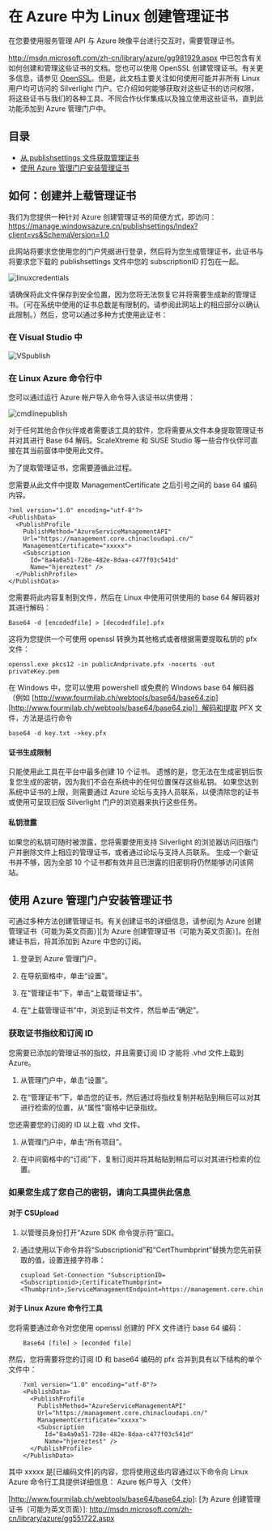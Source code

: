 <properties linkid="manage-linux-common-tasks-manage-certs" urlDisplayName="Manage certificates" pageTitle="在 Azure 中为 Linux 虚拟机管理证书" metaKeywords="Azure management certs, uploading management certs, Azure Service Management API" description="了解如何在 Azure 中为 Linux 创建和上载管理证书。如果您使用服务管理 API，则证书是必需的。" metaCanonical="" services="virtual-machines" documentationCenter="" title="在 Azure 中为 Linux 创建管理证书" authors="kathydav" solutions="" manager="jeffreyg" editor="tysonn" />
<tags ms.service="virtual-machines"
    ms.date=""
    wacn.date="04/11/2015"
    />

# 在 Azure 中为 Linux 创建管理证书

在您要使用服务管理 API 与 Azure 映像平台进行交互时，需要管理证书。

<http://msdn.microsoft.com/zh-cn/library/azure/gg981929.aspx> 中已包含有关如何创建和管理这些证书的文档。您也可以使用 OpenSSL 创建管理证书。有关更多信息，请参见 [OpenSSL][OpenSSL]。但是，此文档主要关注如何使用可能并非所有 Linux 用户均可访问的 Silverlight 门户。它介绍如何能够获取对这些证书的访问权限，将这些证书与我们的各种工具、不同合作伙伴集成以及独立使用这些证书，直到此功能添加到 Azure 管理门户中。

## 目录

-   [从 publishsettings 文件获取管理证书][从 publishsettings 文件获取管理证书]
-   [使用 Azure 管理门户安装管理证书][使用 Azure 管理门户安装管理证书]

## <span id="publishsettings"></span></a>如何：创建并上载管理证书

我们为您提供一种针对 Azure 创建管理证书的简便方式，即访问：<https://manage.windowsazure.cn/publishsettings/Index?client=vs&SchemaVersion=1.0>

此网站将要求您使用您的门户凭据进行登录，然后将为您生成管理证书，此证书与将要求您下载的 publishsettings 文件中您的 subscriptionID 打包在一起。

![linuxcredentials][linuxcredentials]

请确保将此文件保存到安全位置，因为您将无法恢复它并将需要生成新的管理证书。（可在系统中使用的证书总数是有限制的。请参阅此网站上的相应部分以确认此限制。）然后，您可以通过多种方式使用此证书：

### 在 Visual Studio 中

![VSpublish][VSpublish]

### 在 Linux Azure 命令行中

您可以通过运行 Azure 帐户导入命令导入该证书以供使用：

![cmdlinepublish][cmdlinepublish]

对于任何其他合作伙伴或者需要该工具的软件，您将需要从文件本身提取管理证书并对其进行 Base 64 解码。ScaleXtreme 和 SUSE Studio 等一些合作伙伴可直接在其当前窗体中使用此文件。

为了提取管理证书，您需要遵循此过程。

您需要从此文件中提取 ManagementCertificate 之后引号之间的 base 64 编码内容。

    ?xml version="1.0" encoding="utf-8"?>
    <PublishData>
      <PublishProfile
        PublishMethod="AzureServiceManagementAPI"
        Url="https://management.core.chinacloudapi.cn/"
        ManagementCertificate="xxxxx">
        <Subscription
          Id="8a4a0a51-728e-482e-8daa-c477f03c541d"
          Name="hjereztest" />
      </PublishProfile>
    </PublishData>

您需要将此内容复制到文件，然后在 Linux 中使用可供使用的 base 64 解码器对其进行解码：

    Base64 -d [encodedfile] > [decodedfile].pfx

这将为您提供一个可使用 openssl 转换为其他格式或者根据需要提取私钥的 pfx 文件：

    openssl.exe pkcs12 -in publicAndprivate.pfx -nocerts -out privateKey.pem 

在 Windows 中，您可以使用 powershell 或免费的 Windows base 64 解码器（例如 [http://www.fourmilab.ch/webtools/base64/base64.zip][http://www.fourmilab.ch/webtools/base64/base64.zip]）解码和提取 PFX 文件，方法是运行命令

    base64 -d key.txt ->key.pfx

#### 证书生成限制

只能使用此工具在平台中最多创建 10 个证书。
遗憾的是，您无法在生成密钥后恢复您生成的密钥，因为我们不会在系统中的任何位置保存这些私钥。
如果您达到系统中证书的上限，则需要通过 Azure 论坛与支持人员联系，以便清除您的证书或使用可呈现旧版 Silverlight 门户的浏览器来执行这些任务。

#### 私钥泄露

如果您的私钥可随时被泄露，您将需要使用支持 Silverlight 的浏览器访问旧版门户并删除文件上相应的管理证书，或者通过论坛与支持人员联系。
生成一个新证书并不够，因为全部 10 个证书都有效并且已泄露的旧密钥将仍然能够访问该网站。

## <span id="management"></span></a>使用 Azure 管理门户安装管理证书

可通过多种方法创建管理证书。有关创建证书的详细信息，请参阅[为 Azure 创建管理证书（可能为英文页面）][为 Azure 创建管理证书（可能为英文页面）]。在创建证书后，将其添加到 Azure 中您的订阅。

1.  登录到 Azure 管理门户。

2.  在导航窗格中，单击“设置”。

3.  在“管理证书”下，单击“上载管理证书”。

4.  在“上载管理证书”中，浏览到证书文件，然后单击“确定”。

### 获取证书指纹和订阅 ID

您需要已添加的管理证书的指纹，并且需要订阅 ID 才能将 .vhd 文件上载到 Azure。

1.  从管理门户中，单击“设置”。

2.  在“管理证书”下，单击您的证书，然后通过将指纹复制并粘贴到稍后可以对其进行检索的位置，从“属性”窗格中记录指纹。

您还需要您的订阅的 ID 以上载 .vhd 文件。

1.  从管理门户中，单击“所有项目”。

2.  在中间窗格中的“订阅”下，复制订阅并将其粘贴到稍后可以对其进行检索的位置。

### 如果您生成了您自己的密钥，请向工具提供此信息

#### 对于 CSUpload

1.  以管理员身份打开“Azure SDK 命令提示符”窗口。
2.  通过使用以下命令并将“Subscriptionid”和“CertThumbprint”替换为您先前获取的值，设置连接字符串：

        csupload Set-Connection "SubscriptionID=<Subscriptionid>;CertificateThumbprint=<Thumbprint>;ServiceManagementEndpoint=https://management.core.chinacloudapi.cn"

#### 对于 Linux Azure 命令行工具

您将需要通过命令对您使用 openssl 创建的 PFX 文件进行 base 64 编码：

        Base64 [file] > [econded file]

然后，您将需要将您的订阅 ID 和 base64 编码的 pfx 合并到具有以下结构的单个文件中：

        ?xml version="1.0" encoding="utf-8"?>
        <PublishData>
          <PublishProfile
            PublishMethod="AzureServiceManagementAPI"
            Url="https://management.core.chinacloudapi.cn/"
            ManagementCertificate="xxxxx">
            <Subscription
              Id="8a4a0a51-728e-482e-8daa-c477f03c541d"
              Name="hjereztest" />
          </PublishProfile>
        </PublishData>
        

其中 xxxxx 是[已编码文件]的内容，您将使用这些内容通过以下命令向 Linux Azure 命令行工具提供详细信息：
Azure 帐户导入（文件）

  [OpenSSL]: http://openssl.org/
  [从 publishsettings 文件获取管理证书]: #createcert
  [使用 Azure 管理门户安装管理证书]: #management
  [linuxcredentials]: ./media/linux-create-management-cert/linuxcredentials.png
  [VSpublish]: ./media/linux-create-management-cert/VSpublish.png
  [cmdlinepublish]: ./media/linux-create-management-cert/cmdlinepublish.png
  [http://www.fourmilab.ch/webtools/base64/base64.zip]: 
  [为 Azure 创建管理证书（可能为英文页面）]: http://msdn.microsoft.com/zh-cn/library/azure/gg551722.aspx
